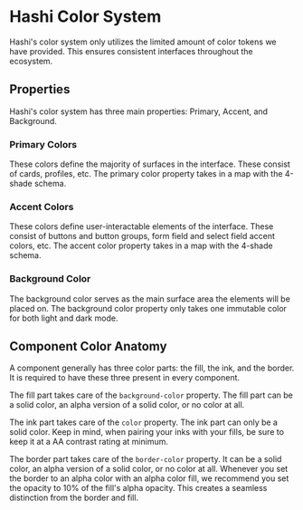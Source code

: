 # Hashi Color System
Hashi's color system only utilizes the limited amount of color tokens we have provided. This ensures consistent
interfaces throughout the ecosystem.

## Properties
Hashi's color system has three main properties: Primary, Accent, and Background.

### Primary Colors
These colors define the majority of surfaces in the interface. These consist of cards, profiles, etc. The primary color
property takes in a map with the 4-shade schema.

### Accent Colors
These colors define user-interactable elements of the interface. These consist of buttons and button groups, form field
and select field accent colors, etc. The accent color property takes in a map with the 4-shade schema.

### Background Color
The background color serves as the main surface area the elements will be placed on. The background color property only
takes one immutable color for both light and dark mode.

## Component Color Anatomy
A component generally has three color parts: the fill, the ink, and the border. It is required to have these three
present in every component.

The fill part takes care of the `background-color` property. The fill part can be a solid color, an alpha version of a
solid color, or no color at all.

The ink part takes care of the `color` property. The ink part can only be a solid color. Keep in mind, when pairing your
inks with your fills, be sure to keep it at a AA contrast rating at minimum.

The border part takes care of the `border-color` property. It can be a solid color, an alpha version of a solid color,
or no color at all. Whenever you set the border to an alpha color with an alpha color fill, we recommend you set the
opacity to 10% of the fill's alpha opacity. This creates a seamless distinction from the border and fill.